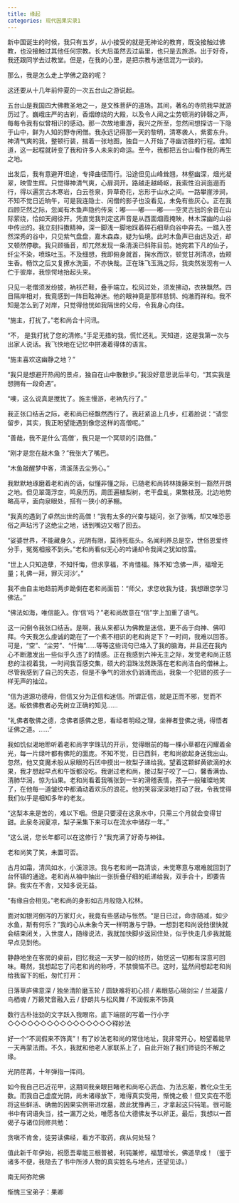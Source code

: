 ```yaml
---
title: 缘起
categories: 现代因果实录1
---
```




新中国诞生的时候，我只有五岁，从小接受的就是无神论的教育，既没接触过佛教，也没接触过其他任何宗教。长大后虽然去过庙里，也只是去旅游。出于好奇，我还跟同学去过教堂。但是，在我的心里，是把宗教与迷信混为一谈的。 

那么，我是怎么走上学佛之路的呢？ 

这还要从十几年前仲夏的一次五台山之游说起。 

五台山是我国四大佛教圣地之一，是文殊菩萨的道场。其间，著名的寺院我早就游历过了。巍峨庄严的古刹，香烟缭绕的大殿，以及令人闻之尘劳顿消的钟磬之声，每每令我有似曾相识的感动。那一次故地重游，我兴之所至，忽然间想探访一下隐于山中，鲜为人知的野寺闲僧。我永远记得那一天的黎明，清寒袭人，紫雾东升。神清气爽的我，整顿行装，揣着一张地图，独自一人开始了寻幽访胜的行程。谁知道，这一起程就转变了我和许多人未来的命运。至今，我都把五台山看作我的再生之地。 

出发后，我有意避开坦途，专择曲径而行。沿途但见山峰耸翘，林壑幽深，烟光凝翠，映雪生辉。只觉得神清气爽，心扉洞开。路越走越崎岖，我索性沿涧迤逦而行，得以遍赏古木寒岩，白云苍泉，异草奇花，忘形于山水之间。一路攀崖涉涧，不知不觉日近晌午，可是我连隐士、闲僧的影子也没看见，未免有些灰心。正在我四顾茫然之际，忽闻有木鱼声隐约传来：嘟——嘟——嘟——空灵古拙的余音在山际萦绕，恰如天阙徐开。凭直觉我判定这声音是从西面烟霞掩映，林木深幽的山谷中传出的。我立刻抖擞精神，深一脚浅一脚地踩着碎石细草向谷中奔去。一踏入苍然深秀的谷中，只见紫气盘盘，嘉木森森，疑为仙境。此时木鱼声已由远及近，却又顿然停歇。我只顾循音，却兀然发现一条清溪已斜陈目前。她宛若下凡的仙子，纤尘不染，喷珠吐玉。不及细想，我即俯身就首，掬水而饮，顿觉甘冽清凉，齿颊生香。畅饮之后又复撩水洗面，不亦快哉。正在珠飞玉溅之际，我突然发现有一人伫于彼岸，我惊愕地抬起头来。 

只见一老僧须发纷披，衲袄芒鞋，叠手端立。松风过处，须发拂动，衣袂飘然。四目隔岸相对，我竟感到一阵目眩神迷。他的眼神竟是那样慈悯、纯澈而祥和。我不知是怎么到了对岸，只觉得他恍如我隔世的父母，令我身心向往。 

“施主，打扰了。”老和尚合十问讯。 

“不， 是我打扰了您的清修。”手足无措的我，慌忙还礼。天知道，这是我第一次与出家人说话。我飞快地在记忆中拼凑着得体的语言。 

“施主喜欢这幽静之地？” 

“我只是想避开热闹的景点，独自在山中散散步。”我没好意思说后半句，“其实我是想拥有一段奇遇”。 

“噢，这么说真是搅扰了。施主慢游，老衲先行了。” 

我正张口结舌之际，老和尚已经飘然西行了。我赶紧追上几步，红着脸说：“请您留步，其实，我正盼望能遇到像您这样的高僧呢。” 

“善哉，我不是什么‘高僧’，我只是一个冥顽的引路僧。” 

“刚才是您在敲木鱼？”我张大了嘴巴。 

“木鱼敲醒梦中客，清溪荡去尘劳心。” 

我默默地琢磨着老和尚的话，似懂非懂之际，已随老和尚转林拨藤来到一豁然开朗之地。但见翠蔼浮空，鸣泉历历。周匝遍植梨树，老干盘虬，果繁枝茂。北边地势略高平，面向泉眼处，搭有一狭小的茅棚。 

“我真的遇到了卓然出世的高僧！”我有太多的兴奋与疑问，张了张嘴，却又唯恐恶俗之声玷污了这绝尘之地，话到嘴边又咽了回去。 

“娑婆世界，不能藏身久，光阴有限，莫待死临头。名闻利养总是空，世俗恩爱终分手，冤冤相报不到头。”老和尚看似无心的吟诵却令我闻之犹如惊雷。 

“世上人只知造孽，不知忏悔，但求享福，不肯惜福。殊不知‘念佛一声，福增无量；礼佛一拜，罪灭河沙’。” 

我不由自主地趋前两步跪倒在老和尚面前：“师父，求您收我为徒，我想跟您学习佛法。” 

“佛法如海，唯信能入。你‘信’吗？”老和尚故意在“信”字上加重了语气。 

这一问倒令我张口结舌。是啊，我从来都认为佛教是迷信，更不齿于向神、佛叩拜。今天我怎么虔诚的跪在了一个素不相识的老和尚足下？一时间，我难以回答。可是，“空”、“尘劳”、“忏悔”……等等这些词句已烙入了我的脑海，并且还在我内心不断激发出一些似乎久违了的情感。正在我感到六神无主之际，发觉老和尚正慈悲的注视着我，一时间我百感交集，硕大的泪珠泫然跌落在老和尚洁白的僧袜上。尽管我感到了自己的失态，但是不争气的泪水仍汹涌而出，我象一个犯错的孩子一样无声的抽泣。 

“信为道源功德母，但信又分为正信和迷信。所谓正信，就是正而不邪，觉而不迷。皈依佛教者必先树立正确的知见…… 

“礼佛者敬佛之德，念佛者感佛之恩，看经者明经之理，坐禅者登佛之境，得悟者证佛之道。……” 

我如饥似渴地聆听着老和尚字字珠玑的开示，觉得眼前的每一棵小草都在闪耀着金光，每一片绿叶都有佛陀的面庞。不知不觉，日已西斜，老和尚欲起身送我出山。忽然，他又变魔术般从泉眼的石凹中摸出一枚梨子递给我。望着这颗鲜黄欲滴的水果，我才想起早点和午饭都没吃。我谢过老和尚，接过梨子咬了一口，馨香满齿、清肺华润，惊为仙果。老和尚看着我嘴张到一半的滑稽表情，孩子一般璀璨地笑了，在他每一道皱纹中都涌动着欢乐的浪花。他的笑容深深地打动了我，令我觉得我们似乎是相知多年的老友。 

“这梨本来是苦的，难以下咽。但是只要浸在这泉水中，只需三个月就会变得甘甜。此泉冬润夏凉，梨子采集下来可以在流水中储存一年。” 

“这么说，您长年都可以在这修行？”我充满了好奇与神往。 

老和尚笑了笑，未置可否。 

古月如霜，清风如水，小溪淙淙。我与老和尚一路清谈，未觉寒意与艰难就回到了台怀镇的通途。老和尚从袖中抽出一张折叠仔细的纸递给我，双手合十，即要告辞。我实在不舍，又知多说无益。 

“有缘自会相见。”老和尚的身影如古月般隐入松林。 

面对如银河倒泻的万家灯火，我竟有些感动与怅然。“是日已过，命亦随减，如少水鱼，斯有何乐？”我的心从未象今天一样明澈与宁静。一想到老和尚说他很快就会结束闭关，入世度人，随缘说法，我就加快脚步返回住处，似乎快走几步我就能早点见到他。 

静静地坐在客房的桌前，回忆我这一天梦一般的经历，始觉这一切都有深意可回味。蓦然，我想起忘了问老和尚的称呼，不禁懊恼不已。这时，猛然间想起老和尚给我留下的纸，匆忙打开： 

日落草庐佛意深 / 独坐清阶磨玉轮 / 圆缺难将初心损 / 素眼慈心隔剑尘 / 兰凝露 / 鸟栖魂 / 万籁梵音融入云 / 舒朗共与松风舞 / 不润假来不饰真 

数行古朴拙劲的文字跃入我眼帘。底下端丽的写着一行小字◇◇◇◇◇◇◇◇◇◇◇◇◇◇◇◇释妙法 

好一个“不润假来不饰真”！有了妙法老和尚的常住地址，我非常开心，盼望着能早一天再蒙法雨。不久，我就和他老人家联系上了，自此开始了我们师徒的不解之缘。 

光阴荏苒，十年弹指一挥间。 

如今我自己已近花甲，这期间我亲眼目睹老和尚呕心沥血、为法忘躯，教化众生无数。而我自己虚度光阴，尚未诸缘放下，难得真实受用，惭愧之极！但又实在不愿将这些鲜活、确凿的因果实例带进坟墓，故此犹豫再三，才拿起这只钝笔。很可能书中有词语失当，挂一漏万之处，唯愿各位大德佛友予以斧正。最后，我想以一首偈子与诸位同修共勉： 

贪嗔不肯舍，徒劳读佛经，看方不取药，病从何处轻？ 

值此新千年伊始，祝愿吾辈能三根普被，利钝兼修，福慧增长，佛道早成！（鉴于诸多不便，我隐去了书中所涉人物的真实姓名与地点，还望见谅。） 

南无阿弥陀佛

惭愧三宝弟子：果卿 